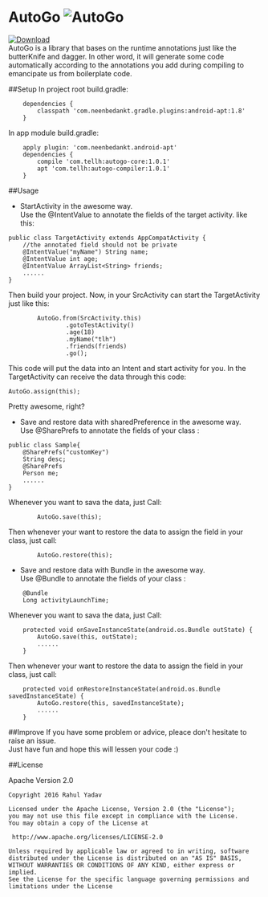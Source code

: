 # AutoGo ![AutoGo](https://raw.githubusercontent.com/TellH/AutoGo/master/raw/Go.png)
[![Download](https://api.bintray.com/packages/tellh/maven/AutoGo/images/download.svg)](https://bintray.com/tellh/maven/AutoGo/_latestVersion)<br>
AutoGo is a library that bases on the runtime annotations just like the butterKnife and dagger. In other word, it will generate 
some code automatically according to the annotations you add during compiling to emancipate us from boilerplate code.

##Setup
In project root  build.gradle:
```
    dependencies {
        classpath 'com.neenbedankt.gradle.plugins:android-apt:1.8'
    }
```
In app module build.gradle:
```
    apply plugin: 'com.neenbedankt.android-apt'
    dependencies {
        compile 'com.tellh:autogo-core:1.0.1'
        apt 'com.tellh:autogo-compiler:1.0.1'
    }
```

##Usage
- StartActivity in the awesome way.<br>
Use the @IntentValue to annotate the fields of the target activity.
like this:
```
public class TargetActivity extends AppCompatActivity {
    //the annotated field should not be private
    @IntentValue("myName") String name;
    @IntentValue int age;
    @IntentValue ArrayList<String> friends;
    ......
}
```
Then build your project.
Now, in your SrcActivity can start the TargetActivity just like this:
```
        AutoGo.from(SrcActivity.this)
                .gotoTestActivity()
                .age(18)
                .myName("tlh")
                .friends(friends)
                .go();
```
This code will put the data into an Intent and start activity for you.
In the TargetActivity can receive the data through this code:
```
AutoGo.assign(this);
```
Pretty awesome, right?

- Save and restore data with sharedPreference in the awesome way.<br>
Use @SharePrefs to annotate the fields of your class :
```
public class Sample{
    @SharePrefs("customKey")
    String desc;
    @SharePrefs
    Person me;
    ......
}
```
Whenever you want to sava the data, just Call:
```
        AutoGo.save(this);
```
Then whenever your want to restore the data to assign the field in your class, just call:
```
        AutoGo.restore(this);
```
- Save and restore data with Bundle in the awesome way.<br>
Use @Bundle to annotate the fields of your class :
```
    @Bundle
    Long activityLaunchTime;
```
Whenever you want to sava the data, just Call:
```
    protected void onSaveInstanceState(android.os.Bundle outState) {
        AutoGo.save(this, outState);
        ......
    }
```
Then whenever your want to restore the data to assign the field in your class, just call:
```
    protected void onRestoreInstanceState(android.os.Bundle savedInstanceState) {
        AutoGo.restore(this, savedInstanceState);
        ......
    }
```

##Improve
If you have some problem or advice, pleace don't hesitate to raise an issue.<br>
Just have fun and hope this will lessen your code :)

##License

Apache Version 2.0<br>
```
Copyright 2016 Rahul Yadav

Licensed under the Apache License, Version 2.0 (the "License");
you may not use this file except in compliance with the License.
You may obtain a copy of the License at

 http://www.apache.org/licenses/LICENSE-2.0

Unless required by applicable law or agreed to in writing, software
distributed under the License is distributed on an "AS IS" BASIS,
WITHOUT WARRANTIES OR CONDITIONS OF ANY KIND, either express or implied.
See the License for the specific language governing permissions and
limitations under the License

